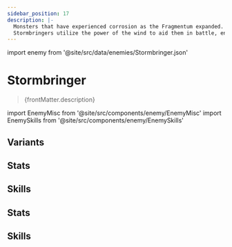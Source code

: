 ```yaml
---
sidebar_position: 17
description: |-
  Monsters that have experienced corrosion as the Fragmentum expanded. They now have a more nimble way of fighting after the source of their power mutated.
  Stormbringers utilize the power of the wind to aid them in battle, enabling them to fire arrows more rapidly.
---
```


import enemy from '@site/src/data/enemies/Stormbringer.json'

# Stormbringer
<blockquote>{frontMatter.description}</blockquote>

import EnemyMisc from '@site/src/components/enemy/EnemyMisc'
import EnemySkills from '@site/src/components/enemy/EnemySkills'

## Variants

<Tabs>
<TabItem value='0' label='Stormbringer'>

<h2>Stats</h2>

<EnemyMisc enemy={enemy} variant={0} />

<h2>Skills</h2>

<EnemySkills enemy={enemy} variant={0} />
</TabItem>
<TabItem value='1' label='Stormbringer (Bug)'>

<h2>Stats</h2>

<EnemyMisc enemy={enemy} variant={1} />

<h2>Skills</h2>

<EnemySkills enemy={enemy} variant={1} />
</TabItem>
</Tabs>
